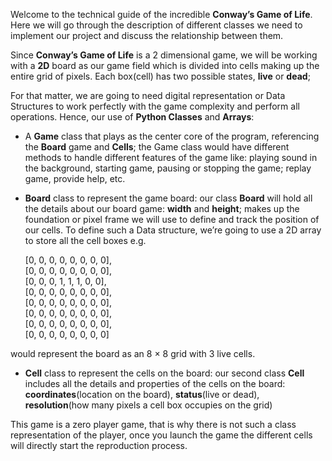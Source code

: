 Welcome to the technical guide of the incredible **Conway’s Game of Life**. Here we will go through the description of different classes we need to implement our project and discuss the relationship between them.

Since **Conway’s Game of Life** is a 2 dimensional game, we will be working with a **2D** board as our game field which is divided into cells making up the entire grid of pixels. Each box(cell) has two possible states, **live** or **dead**;

For that matter, we are going to need digital representation or Data Structures to work perfectly with the game complexity and perform all operations. Hence, our use of **Python Classes** and **Arrays**:

 - A **Game** class that plays as the center core of the program, referencing the **Board** game and **Cells**; the Game class would have different methods to handle different features of the game like: playing sound in the background, starting game, pausing or stopping the game; replay game, provide help, etc.

 - **Board** class to represent the game board: our class **Board** will hold all the details about our board game: **width** and **height**; makes up the foundation or pixel frame we will use to define and track the position of our cells. To define such a Data structure, we’re going to use a 2D array to store all the cell boxes e.g.

     [0, 0, 0, 0, 0, 0, 0, 0],<br>
     [0, 0, 0, 0, 0, 0, 0, 0],<br>
     [0, 0, 0, 1, 1, 1, 0, 0],<br>
     [0, 0, 0, 0, 0, 0, 0, 0],<br>
     [0, 0, 0, 0, 0, 0, 0, 0],<br>
     [0, 0, 0, 0, 0, 0, 0, 0],<br>
     [0, 0, 0, 0, 0, 0, 0, 0],<br>
     [0, 0, 0, 0, 0, 0, 0, 0]

would represent the board as an 8 × 8 grid with 3 live cells.

 - **Cell** class to represent the cells on the board: our second class **Cell** includes all the details and properties of the cells on the board: **coordinates**(location on the board), **status**(live or dead), **resolution**(how many pixels a cell box occupies on the grid)

This game is a zero player game, that is why there is not such a class representation of the player, once you launch the game the different cells will directly start the reproduction process.
